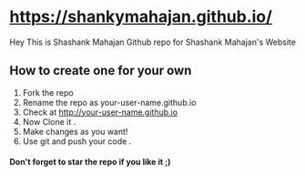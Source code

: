 https://shankymahajan.github.io/
======================
Hey This is Shashank Mahajan
Github repo for Shashank Mahajan's Website

## How to create one for your own
1. Fork the repo
2. Rename the repo as your-user-name.github.io
3. Check at http://your-user-name.github.io
4. Now Clone it . 
4. Make changes as you want!
5. Use git and push your code .


#### Don't forget to star the repo if you like it ;)
